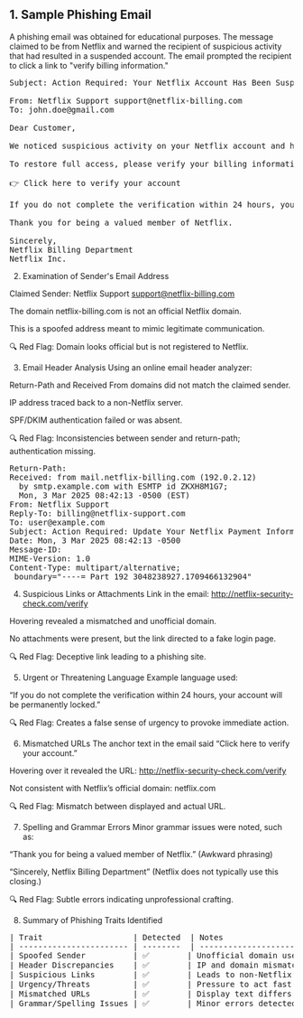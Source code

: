 ## 1. Sample Phishing Email
A phishing email was obtained for educational purposes. The message claimed to be from Netflix and warned the recipient of suspicious activity that had resulted in a suspended account.
The email prompted the recipient to click a link to "verify billing information."

<pre>Subject: Action Required: Your Netflix Account Has Been Suspended

From: Netflix Support support@netflix-billing.com
To: john.doe@gmail.com

Dear Customer,

We noticed suspicious activity on your Netflix account and have temporarily suspended your membership for your security.

To restore full access, please verify your billing information:

👉 Click here to verify your account

If you do not complete the verification within 24 hours, your account will be permanently locked.

Thank you for being a valued member of Netflix.

Sincerely,
Netflix Billing Department
Netflix Inc.</pre>

2. Examination of Sender's Email Address
   
Claimed Sender: Netflix Support support@netflix-billing.com

The domain netflix-billing.com is not an official Netflix domain.

This is a spoofed address meant to mimic legitimate communication.

🔍 Red Flag: Domain looks official but is not registered to Netflix.


3. Email Header Analysis
Using an online email header analyzer:

Return-Path and Received From domains did not match the claimed sender.

IP address traced back to a non-Netflix server.

SPF/DKIM authentication failed or was absent.

🔍 Red Flag: Inconsistencies between sender and return-path; authentication missing.

<pre>Return-Path: <support@netflix-billing.com>
Received: from mail.netflix-billing.com (192.0.2.12)
  by smtp.example.com with ESMTP id ZKXH8M1G7;
  Mon, 3 Mar 2025 08:42:13 -0500 (EST)
From: Netflix Support <support@netflix-billing.com>
Reply-To: billing@netflix-support.com
To: user@example.com
Subject: Action Required: Update Your Netflix Payment Information
Date: Mon, 3 Mar 2025 08:42:13 -0500
Message-ID: <E8A9F7A2D9B@netflix-billing.com>
MIME-Version: 1.0
Content-Type: multipart/alternative;
 boundary="----=_Part_192_3048238927.1709466132904"</pre>

4. Suspicious Links or Attachments
Link in the email: http://netflix-security-check.com/verify

Hovering revealed a mismatched and unofficial domain.

No attachments were present, but the link directed to a fake login page.

🔍 Red Flag: Deceptive link leading to a phishing site.

5. Urgent or Threatening Language
Example language used:

“If you do not complete the verification within 24 hours, your account will be permanently locked.”

🔍 Red Flag: Creates a false sense of urgency to provoke immediate action.

6. Mismatched URLs
The anchor text in the email said “Click here to verify your account.”

Hovering over it revealed the URL: http://netflix-security-check.com/verify

Not consistent with Netflix’s official domain: netflix.com

🔍 Red Flag: Mismatch between displayed and actual URL.



7. Spelling and Grammar Errors
Minor grammar issues were noted, such as:

“Thank you for being a valued member of Netflix.” (Awkward phrasing)

“Sincerely, Netflix Billing Department” (Netflix does not typically use this closing.)

🔍 Red Flag: Subtle errors indicating unprofessional crafting.



8. Summary of Phishing Traits Identified
<pre>
| Trait                   | Detected  | Notes                                 |
| ----------------------- | --------  | ------------------------------------- |
| Spoofed Sender          | ✅        | Unofficial domain used                |
| Header Discrepancies    | ✅        | IP and domain mismatch                |
| Suspicious Links        | ✅        | Leads to non-Netflix domain           |
| Urgency/Threats         | ✅        | Pressure to act fast                  |
| Mismatched URLs         | ✅        | Display text differs from actual link |
| Grammar/Spelling Issues | ✅        | Minor errors detected                 |</pre>
